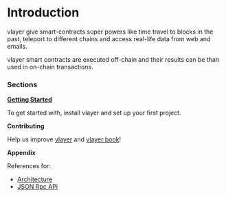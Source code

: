 # Introduction

vlayer give smart-contracts super powers like time travel to blocks in the past, teleport to different chains and access real-life data from web and emails.

vlayer smart contracts are executed off-chain and their results can be than used in on-chain transactions.

### Sections

**[Getting Started](./getting-started/installation.md)**

To get started with, install vlayer and set up your first project.

**Contributing**

Help us improve [vlayer](./contributing/vlayer.md) and [vlayer book](./contributing/book.md)!

**Appendix**

References for:
- [Architecture](./appendix/architecture.md)
- [JSON Rpc APi](./appendix/api.md)


